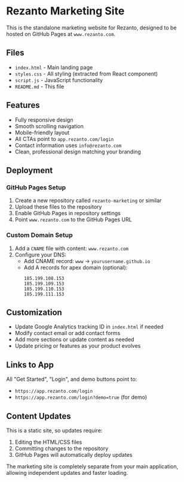 # Rezanto Marketing Site

This is the standalone marketing website for Rezanto, designed to be hosted on GitHub Pages at `www.rezanto.com`.

## Files

- `index.html` - Main landing page
- `styles.css` - All styling (extracted from React component)
- `script.js` - JavaScript functionality
- `README.md` - This file

## Features

- Fully responsive design
- Smooth scrolling navigation
- Mobile-friendly layout
- All CTAs point to `app.rezanto.com/login`
- Contact information uses `info@rezanto.com`
- Clean, professional design matching your branding

## Deployment

### GitHub Pages Setup

1. Create a new repository called `rezanto-marketing` or similar
2. Upload these files to the repository
3. Enable GitHub Pages in repository settings
4. Point `www.rezanto.com` to the GitHub Pages URL

### Custom Domain Setup

1. Add a `CNAME` file with content: `www.rezanto.com`
2. Configure your DNS:
   - Add CNAME record: `www` → `yourusername.github.io`
   - Add A records for apex domain (optional):
     ```
     185.199.108.153
     185.199.109.153
     185.199.110.153
     185.199.111.153
     ```

## Customization

- Update Google Analytics tracking ID in `index.html` if needed
- Modify contact email or add contact forms
- Add more sections or update content as needed
- Update pricing or features as your product evolves

## Links to App

All "Get Started", "Login", and demo buttons point to:
- `https://app.rezanto.com/login`
- `https://app.rezanto.com/login?demo=true` (for demo)

## Content Updates

This is a static site, so updates require:
1. Editing the HTML/CSS files
2. Committing changes to the repository
3. GitHub Pages will automatically deploy updates

The marketing site is completely separate from your main application, allowing independent updates and faster loading.